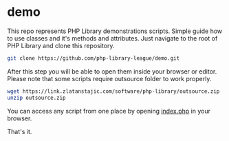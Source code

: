 # demo
This repo represents PHP Library demonstrations scripts. Simple guide how to use classes and it's methods and attributes. Just navigate to the root of PHP Library and clone this repository.

```bash
git clone https://github.com/php-library-league/demo.git
```

After this step you will be able to open them inside your browser or editor. Please note that some scripts require outsource folder to work properly.

```bash
wget https://link.zlatanstajic.com/software/php-library/outsource.zip
unzip outsource.zip
```

You can access any script from one place by opening [index.php] in your browser.

That's it.

[index.php]: index.php
